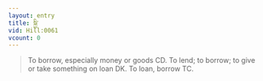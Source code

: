 ```yaml
---
layout: entry
title: སྐྱི་
vid: Hill:0061
vcount: 0
---
```

> To borrow, especially money or goods CD\. To lend; to borrow; to give or take something on loan DK\. To loan, borrow TC\.


